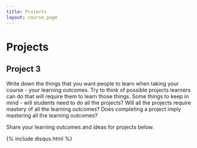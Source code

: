 ```yaml
---
title: Projects
layout: course_page
---
```

# Projects

## Project 3

Write down the things that you want people to learn when taking your course - your learning outcomes. Try to think of possible projects learners can do that will require them to learn those things. Some things to keep in mind - will students need to do all the projects? Will all the projects require mastery of all the learning outcomes? Does completing a project imply mastering all the learning outcomes?

Share your learning outcomes and ideas for projects below.

{% include disqus.html %}
